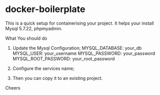 # docker-boilerplate
This is a quick setup for containerising your project. It helps your install Mysql 5.7.22, phpmyadmin.

What You should do
1. Update the Mysql Configuration;
       MYSQL_DATABASE: your_db
      MYSQL_USER: your_username
      MYSQL_PASSWORD: your_password
      MYSQL_ROOT_PASSWORD: your_root_password

2.  Configure the services name;
3.  Then you can copy it to an existing project.
   
Cheers
